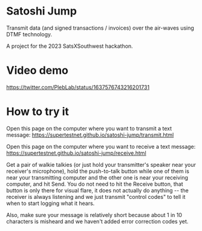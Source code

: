 # Satoshi Jump

Transmit data (and signed transactions / invoices) over the air-waves using DTMF technology.

A project for the 2023 SatsXSouthwest hackathon.

# Video demo

https://twitter.com/PlebLab/status/1637576743216201731

# How to try it

Open this page on the computer where you want to transmit a text message: https://supertestnet.github.io/satoshi-jump/transmit.html

Open this page on the computer where you want to receive a text message: https://supertestnet.github.io/satoshi-jump/receive.html

Get a pair of walkie talkies (or just hold your transmitter's speaker near your receiver's microphone), hold the push-to-talk button while one of them is near your transmitting computer and the other one is near your receiving computer, and hit Send. You do not need to hit the Receive button, that button is only there for visual flare, it does not actually do anything -- the receiver is always listening and we just transmit "control codes" to tell it when to start logging what it hears.

Also, make sure your message is relatively short because about 1 in 10 characters is misheard and we haven't added error correction codes yet.

